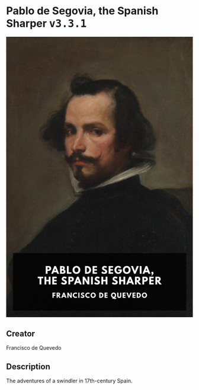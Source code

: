 
# Pablo de Segovia, the Spanish Sharper <kbd>v3.3.1</kbd>

<center>
  <img src="./cover-1024.jpg"/>
</center>

## Creator
Francisco de Quevedo

## Description
The adventures of a swindler in 17th-century Spain.
